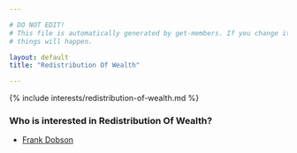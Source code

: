 ```yaml
---

# DO NOT EDIT!
# This file is automatically generated by get-members. If you change it, bad
# things will happen.

layout: default
title: "Redistribution Of Wealth"

---
```


{% include interests/redistribution-of-wealth.md %}

### Who is interested in Redistribution Of Wealth?


* [Frank Dobson](../members/frank-dobson.html)
